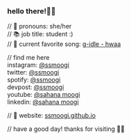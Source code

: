 ### hello there!👋✨

// 💖 pronouns: she/her \
// 📚 job title: student :) \
// 🎹 current favorite song: [g-idle - hwaa](https://youtu.be/z3szNvgQxHo)

// find me here <br>
instagram: [@ssmoogi](https://www.instagram.com/ssmoogi)\
twitter: [@ssmoogi](https://twitter.com/ssmoogi)\
spotify: [@ssmoogi](https://open.spotify.com/user/ssmoogi)\
devpost: [@ssmoogi](https://devpost.com/ssmoogi)\
youtube: [@sahana moogi](https://www.youtube.com/channel/UCAKNiiL6mArE_O0kqPbyq_A)\
linkedin: [@sahana moogi](www.linkedin.com/in/ssmoogi)

// 🔗 website: [ssmoogi.github.io](https://ssmoogi.github.io/)

<!--[![HitCount](http://hits.dwyl.com/ssmoogi/ssmoogi.svg)](http://hits.dwyl.com/ssmoogi/ssmoogi)-->

// have a good day! thanks for visiting 🦋✨
